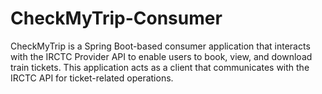 # CheckMyTrip-Consumer
CheckMyTrip is a Spring Boot-based consumer application that interacts with the IRCTC Provider API to enable users to book, view, and download train tickets. This application acts as a client that communicates with the IRCTC API for ticket-related operations.

